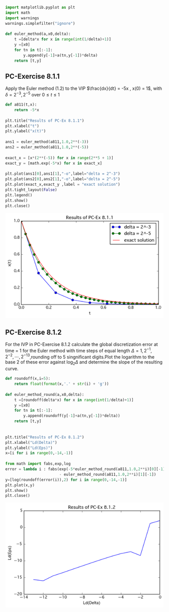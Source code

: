 

```python
import matplotlib.pyplot as plt
import math
import warnings
warnings.simplefilter("ignore")

def euler_method(a,x0,delta):
    t =[delta*x for x in range(int(1/delta)+1)]
    y =[x0]
    for tn in t[:-1]:
        y.append(y[-1]+a(tn,y[-1])*delta)
    return [t,y]

```

## PC-Exercise 8.1.1
  Apply the Euler method (1.2) to the VIP $\frac{dx}{dt} = -5x , x(0) = 1$, with $\delta = 2^{-3} ,2^{-5}$ over $0 \le t \le 1$


```python
def a811(t,x):
    return -5*x

plt.title("Results of PC-Ex 8.1.1")
plt.xlabel("t")
plt.ylabel("x(t)")

ans1 = euler_method(a811,1.0,2**(-3))
ans2 = euler_method(a811,1.0,2**(-5))

exact_x = [x*(2**(-5)) for x in range(2**5 + 1)]
exact_y = [math.exp(-5*x) for x in exact_x]

plt.plot(ans1[0],ans1[1],"-o",label="delta = 2^-3")
plt.plot(ans2[0],ans2[1],"-o",label="delta = 2^-5")
plt.plot(exact_x,exact_y ,label = "exact solution")
plt.tight_layout(False)
plt.legend()
plt.show()
plt.close()
```


![png](output_2_0.png)


## PC-Exercise 8.1.2
For the IVP in PC-Exercise 8.1.2 calculate the global discretization error at time = 1 for the Euler method with time steps of equal length $\Delta = 1,2^{-1},2^{-2},\cdots,2^{-13}$,rounding off to $5$ singnificant digits.Plot the logarithm to the base 2 of these error against $\log_2 \Delta$ and determine the slope of the resulting curve.


```python
def roundoff(x,i=5):
    return float(format(x,'.' + str(i) + 'g'))

def euler_method_round(a,x0,delta):
    t =[roundoff(delta*x) for x in range(int(1/delta)+1)]
    y =[x0]
    for tn in t[:-1]:
        y.append(roundoff(y[-1]+a(tn,y[-1])*delta))
    return [t,y]


plt.title("Results of PC-Ex 8.1.2")
plt.xlabel("Ld(Delta)")
plt.ylabel("Ld(Eps)")
x=[i for i in range(0,-14,-1)]

from math import fabs,exp,log 
error = lambda i : fabs(exp(-5*euler_method_round(a811,1.0,2**i)[0][-1])
                        - euler_method_round(a811,1.0,2**i)[1][-1])
y=[log(roundoff(error(i)),2) for i in range(0,-14,-1)]
plt.plot(x,y)
plt.show()    
plt.close()

```


![png](output_4_0.png)



```python

```
